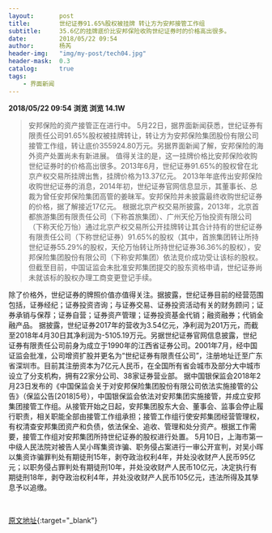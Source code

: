 ```yaml
---
layout:       post
title:        世纪证券91.65%股权被挂牌 转让方为安邦接管工作组
subtitle:     35.6亿的挂牌底价比安邦保险收购世纪证券时的价格高出很多。
date:         2018/05/22 09:54
author:       杨芮
header-img:   "img/my-post/tech04.jpg"
header-mask:  0.3
catalog:      true
tags:
    - 界面新闻
---
```


**2018/05/22 09:54**  **浏览 浏览 14.1W**

> 安邦保险的资产接管正在进行中。
5月22日，据界面新闻获悉，世纪证券有限责任公司91.65%股权被挂牌转让，转让方为安邦保险集团股份有限公司接管工作组，转让底价355924.80万元。另据界面新闻了解，安邦保险的海外资产处置尚未有新进展。
值得关注的是，这一挂牌价格比安邦保险收购世纪证券时的价格高出很多。2013年6月，世纪证券91.65%的股权曾在北京产权交易所挂牌出售，挂牌价格为13.37亿元。
2013年年底传出安邦保险收购世纪证券的消息，2014年初，世纪证券官网信息显示，其董事长、总裁为曾任安邦保险集团高管的姜昧军。安邦保险并未披露最终收购世纪证券的价格，据了解接近17亿元。
根据北京产权交易所披露，2013年，北京首都旅游集团有限责任公司（下称首旅集团）、广州天伦万怡投资有限公司（下称天伦万怡）通过北京产权交易所公开挂牌转让其合计持有的世纪证券有限责任公司（下称世纪证券）91.65%的股权（其中，首旅集团转让所持世纪证券55.29%的股权，天伦万怡转让所持世纪证券36.36%的股权），安邦保险集团股份有限公司（下称安邦集团）依法竞价成功受让该标的股权。但截至目前，中国证监会未批准安邦集团提交的股东资格申请，世纪证券尚未就该标的股权办理工商变更登记手续。

除了价格外，世纪证券的牌照价值亦值得关注。据披露，世纪证券目前的经营范围包括，证券经纪；证券投资咨询；与证券交易、证券投资活动有关的财务顾问；证券承销与保荐；证券自营；证券资产管理；证券投资基金代销；融资融券；代销金融产品。
据披露，世纪证券2017年的营收为3.54亿元，净利润为201万元，而截至2018年4月30日其净利润为-5105.19万元。另据世纪证券官网信息披露，世纪证券有限责任公司前身为成立于1990年的江西省证券公司。2001年7月，经中国证监会批准，公司增资扩股并更名为“世纪证券有限责任公司”，注册地址迁至广东省深圳市。目前其注册资本为7亿元人民币，在全国所有省会城市及部分大中城市设立了分支机构，拥有22家分公司、38家证券营业部。
据中国银保监会2018年2月23日发布的《中国保监会关于对安邦保险集团股份有限公司依法实施接管的公告》（保监公告[2018]5号），中国银保监会依法对安邦集团实施接管，并成立安邦集团接管工作组。从接管开始之日起，安邦集团股东大会、董事会、监事会停止履行职责，相关职能全部由接管工作组承担；接管工作组行使安邦集团经营管理权，有权清查安邦集团资产和负债，依法保全、追收、管理和处分资产。根据工作需要，接管工作组对安邦集团所持世纪证券的股权进行处置。
5月10日，上海市第一中级人民法院对被告人吴小晖集资诈骗、职务侵占案进行一审公开宣判，对吴小晖以集资诈骗罪判处有期徒刑15年，剥夺政治权利4年，并处没收财产人民币95亿元；以职务侵占罪判处有期徒刑10年，并处没收财产人民币10亿元，决定执行有期徒刑18年，剥夺政治权利4年，并处没收财产人民币105亿元，违法所得及其孳息予以追缴。

 




[原文地址](http://www.jiemian.com/article/2160209.html){:target="_blank"}


